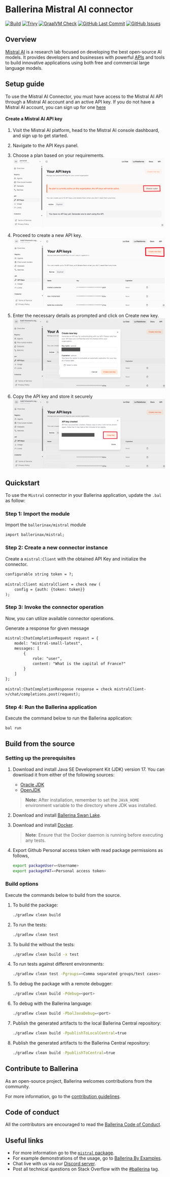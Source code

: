 # Ballerina Mistral AI connector

[![Build](https://github.com/ballerina-platform/module-ballerinax-mistral/actions/workflows/ci.yml/badge.svg)](https://github.com/ballerina-platform/module-ballerinax-mistral/actions/workflows/ci.yml)
[![Trivy](https://github.com/ballerina-platform/module-ballerinax-mistral/actions/workflows/trivy-scan.yml/badge.svg)](https://github.com/ballerina-platform/module-ballerinax-mistral/actions/workflows/trivy-scan.yml)
[![GraalVM Check](https://github.com/ballerina-platform/module-ballerinax-mistral/actions/workflows/build-with-bal-test-graalvm.yml/badge.svg)](https://github.com/ballerina-platform/module-ballerinax-mistral/actions/workflows/build-with-bal-test-graalvm.yml)
[![GitHub Last Commit](https://img.shields.io/github/last-commit/ballerina-platform/module-ballerinax-mistral.svg)](https://github.com/ballerina-platform/module-ballerinax-mistral/commits/master)
[![GitHub Issues](https://img.shields.io/github/issues/ballerina-platform/ballerina-library/module/mistral.svg?label=Open%20Issues)](https://github.com/ballerina-platform/ballerina-library/labels/module%mistral)

## Overview

[Mistral AI](https://chat.mistral.ai/chat?q=) is a research lab focused on developing the best open-source AI models. It provides developers and businesses with powerful [APIs](https://docs.mistral.ai/api/) and tools to build innovative applications using both free and commercial large language models.

## Setup guide

To use the Mistral AI Connector, you must have access to the Mistral AI API through a Mistral AI account and an active API key. If you do not have a Mistral AI account, you can sign up for one [here](https://mistral.ai/)

#### Create a Mistral AI API key

1. Visit the Mistral AI platform, head to the Mistral AI console dashboard, and sign up to get started.

2. Navigate to the API Keys panel.

3. Choose a plan based on your requirements.
![Mistral AI Platform](docs\setup\resources\choose-plan.png)

4. Proceed to create a new API key.
![Mistral AI Platform](docs\setup\resources\create-key.png)

5. Enter the necessary details as prompted and click on Create new key.
![Mistral AI Platform](docs\setup\resources\details-panel.png)

6. Copy the API key and store it securely
![Mistral AI Platform](docs\setup\resources\copy-key.png)

## Quickstart

To use the `Mistral` connector in your Ballerina application, update the `.bal` as follow: 

### Step 1: Import the module

Import the `ballerinax/mistral` module

```ballerina
import ballerinax/mistral;
```

### Step 2: Create a new connector instance

Create a `mistral:Client` with the obtained API Key and initialize the connector.

```ballerina
configurable string token = ?;

mistral:Client mistralClient = check new (
    config = {auth: {token: token}}
);
```

### Step 3: Invoke the connector operation

Now, you can utilize available connector operations.

Generate a response for given message
```ballerina
mistral:ChatCompletionRequest request = {
    model: "mistral-small-latest",
    messages: [
        {
            role: "user",
            content: "What is the capital of France?"
        }
    ]
};

mistral:ChatCompletionResponse response = check mistralClient->/chat/completions.post(request);
```
### Step 4: Run the Ballerina application

Execute the command below to run the Ballerina application:

```ballerina
bal run
```

## Build from the source

### Setting up the prerequisites

1. Download and install Java SE Development Kit (JDK) version 17. You can download it from either of the following sources:

    * [Oracle JDK](https://www.oracle.com/java/technologies/downloads/)
    * [OpenJDK](https://adoptium.net/)

   > **Note:** After installation, remember to set the `JAVA_HOME` environment variable to the directory where JDK was installed.

2. Download and install [Ballerina Swan Lake](https://ballerina.io/).

3. Download and install [Docker](https://www.docker.com/get-started).

   > **Note**: Ensure that the Docker daemon is running before executing any tests.

4. Export Github Personal access token with read package permissions as follows,

    ```bash
    export packageUser=<Username>
    export packagePAT=<Personal access token>
    ```

### Build options

Execute the commands below to build from the source.

1. To build the package:

   ```bash
   ./gradlew clean build
   ```

2. To run the tests:

   ```bash
   ./gradlew clean test
   ```

3. To build the without the tests:

   ```bash
   ./gradlew clean build -x test
   ```

4. To run tests against different environments:

   ```bash
   ./gradlew clean test -Pgroups=<Comma separated groups/test cases>
   ```

5. To debug the package with a remote debugger:

   ```bash
   ./gradlew clean build -Pdebug=<port>
   ```

6. To debug with the Ballerina language:

   ```bash
   ./gradlew clean build -PbalJavaDebug=<port>
   ```

7. Publish the generated artifacts to the local Ballerina Central repository:

    ```bash
    ./gradlew clean build -PpublishToLocalCentral=true
    ```

8. Publish the generated artifacts to the Ballerina Central repository:

   ```bash
   ./gradlew clean build -PpublishToCentral=true
   ```

## Contribute to Ballerina

As an open-source project, Ballerina welcomes contributions from the community.

For more information, go to the [contribution guidelines](https://github.com/ballerina-platform/ballerina-lang/blob/master/CONTRIBUTING.md).

## Code of conduct

All the contributors are encouraged to read the [Ballerina Code of Conduct](https://ballerina.io/code-of-conduct).

## Useful links

* For more information go to the [`mistral` package](https://central.ballerina.io/ballerinax/mistral/latest).
* For example demonstrations of the usage, go to [Ballerina By Examples](https://ballerina.io/learn/by-example/).
* Chat live with us via our [Discord server](https://discord.gg/ballerinalang).
* Post all technical questions on Stack Overflow with the [#ballerina](https://stackoverflow.com/questions/tagged/ballerina) tag.
